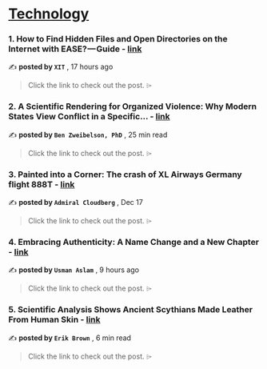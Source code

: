 
<h1><a href=https://medium.com/tag/technology/recommended target="_blank" rel="noopener noreferrer">Technology</a></h1>
<h3>1. How to Find Hidden Files and Open Directories on the Internet with EASE? — Guide - <a href=https://medium.com/@x-it/how-to-find-hidden-files-and-open-directories-on-the-internet-with-ease-guide-9659354d011b?source=tag_recommended_feed---------0-84----------technology----------c2db127f_ed10_4569_a1aa_94ab9115396e------- target="_blank" rel="noopener noreferrer">link</a></h3>

✍️ **posted by `XIT`** <date> , 17 hours ago</date>

<blockquote>Click the link to check out the post. ⌲</blockquote>

<h3>2. A Scientific Rendering for Organized Violence: Why Modern States View Conflict in a Specific… - <a href=https://medium.com/@benzweibelson/a-scientific-rendering-for-organized-violence-why-modern-states-view-conflict-in-a-specific-754fe865af3b?source=tag_recommended_feed---------1-107----------technology----------c2db127f_ed10_4569_a1aa_94ab9115396e------- target="_blank" rel="noopener noreferrer">link</a></h3>

✍️ **posted by `Ben Zweibelson, PhD`** <date> , 25 min read</date>

<blockquote>Click the link to check out the post. ⌲</blockquote>

<h3>3. Painted into a Corner: The crash of XL Airways Germany flight 888T - <a href=https://medium.com/@admiralcloudberg/painted-into-a-corner-the-crash-of-xl-airways-germany-flight-888t-04257538ac3b?source=tag_recommended_feed---------2-85----------technology----------c2db127f_ed10_4569_a1aa_94ab9115396e------- target="_blank" rel="noopener noreferrer">link</a></h3>

✍️ **posted by `Admiral Cloudberg`** <date> , Dec 17</date>

<blockquote>Click the link to check out the post. ⌲</blockquote>

<h3>4. Embracing Authenticity: A Name Change and a New Chapter - <a href=https://medium.com/@cloudmize/embracing-authenticity-a-name-change-and-a-new-chapter-68622fb490ba?source=tag_recommended_feed---------3-84----------technology----------c2db127f_ed10_4569_a1aa_94ab9115396e------- target="_blank" rel="noopener noreferrer">link</a></h3>

✍️ **posted by `Usman Aslam`** <date> , 9 hours ago</date>

<blockquote>Click the link to check out the post. ⌲</blockquote>

<h3>5. Scientific Analysis Shows Ancient Scythians Made Leather From Human Skin - <a href=https://medium.com/teatime-history/scientific-analysis-shows-ancient-scythians-made-leather-from-human-skin-c91b632bf3f4?source=tag_recommended_feed---------4-107----------technology----------c2db127f_ed10_4569_a1aa_94ab9115396e------- target="_blank" rel="noopener noreferrer">link</a></h3>

✍️ **posted by `Erik Brown`** <date> , 6 min read</date>

<blockquote>Click the link to check out the post. ⌲</blockquote>

